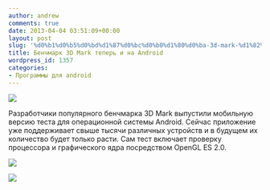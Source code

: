 ```yaml
---
author: andrew
comments: true
date: 2013-04-04 03:51:09+00:00
layout: post
slug: '%d0%b1%d0%b5%d0%bd%d1%87%d0%bc%d0%b0%d1%80%d0%ba-3d-mark-%d1%82%d0%b5%d0%bf%d0%b5%d1%80%d1%8c-%d0%b8-%d0%bd%d0%b0-android'
title: Бенчмарк 3D Mark теперь и на Android
wordpress_id: 1357
categories:
- Программы для android
---
```






![](http://android.com.ua/images/News/3dmark_banner-630x307.jpg)





Разработчики популярного бенчмарка 3D Mark выпустили мобильную версию теста для операционной системы Android. Сейчас приложение уже поддерживает свыше тысячи различных устройств и в будущем их количество будет только расти. Сам тест включает проверку процессора и графического ядра посредством OpenGL ES 2.0.









![](http://chart.apis.google.com/chart?cht=qr&chs=150x150&chl=https://play.google.com/store/apps/details?id=com.futuremark.dmandroid.application)








  
![](http://android.com.ua/templates/Androidnew/images/rtd.gif)
